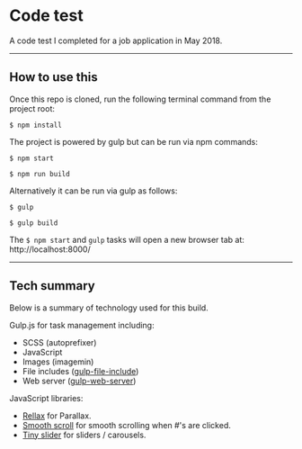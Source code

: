 # Code test

A code test I completed for a job application in May 2018.

---

## How to use this

Once this repo is cloned, run the following terminal command from the project root:

    $ npm install

The project is powered by gulp but can be run via npm commands:

    $ npm start

    $ npm run build

Alternatively it can be run via gulp as follows:

    $ gulp

    $ gulp build

The `$ npm start` and `gulp` tasks will open a new browser tab at: http://localhost:8000/ 

---

## Tech summary

Below is  a summary of technology used for this build.

Gulp.js for task management including:

- SCSS (autoprefixer)
- JavaScript
- Images (imagemin)
- File includes ([gulp-file-include](https://www.npmjs.com/package/gulp-file-include))
- Web server ([gulp-web-server](https://github.com/schickling/gulp-webserver))

JavaScript libraries:

- [Rellax](https://github.com/dixonandmoe/rellax) for Parallax.
- [Smooth scroll](http://github.com/cferdinandi/smooth-scroll) for smooth scrolling when #'s are clicked.
- [Tiny slider](https://github.com/ganlanyuan/tiny-slider) for sliders / carousels.
